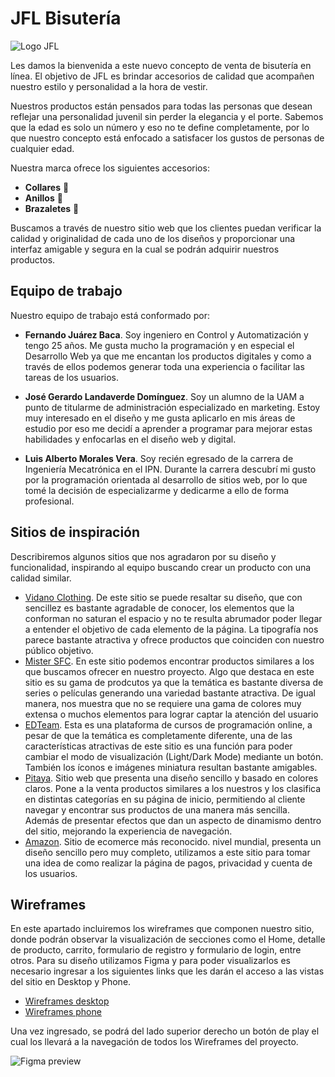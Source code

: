 # JFL Bisutería 

![Logo JFL](https://i.postimg.cc/3NGwDL5F/IMG-20210724-WA0003.jpg)

Les damos la bienvenida a este nuevo concepto de venta de bisutería en línea.
El objetivo de JFL es brindar accesorios de calidad que acompañen nuestro estilo y personalidad a la hora de vestir.

Nuestros productos están pensados para todas las personas que desean reflejar una personalidad juvenil sin perder la elegancia y el porte. Sabemos que la edad es solo un número y eso no te define completamente, por lo que nuestro concepto está enfocado a satisfacer los gustos de personas de cualquier edad.

Nuestra marca ofrece los siguientes accesorios:

- **Collares** 📿
- **Anillos** 💍
- **Brazaletes** 💎

Buscamos a través de nuestro sitio web que los clientes puedan verificar la calidad y originalidad de cada uno de los diseños y proporcionar una interfaz amigable y segura en la cual se podrán adquirir nuestros productos.

## Equipo de trabajo
Nuestro equipo de trabajo está conformado por:

- **Fernando Juárez Baca**. Soy ingeniero en Control y Automatización y tengo 25 años. Me gusta mucho la programación y en especial el Desarrollo Web ya que me encantan los productos digitales y como a través de ellos podemos generar toda una experiencia o facilitar las tareas de los usuarios.

- **José Gerardo Landaverde Domínguez**. Soy un alumno de la UAM a punto de titularme de administración especializado en marketing. Estoy muy interesado en el diseño y me gusta aplicarlo en mis áreas de estudio por eso me decidí a aprender a programar para mejorar estas habilidades y enfocarlas en el diseño web y digital.

- **Luis Alberto Morales Vera**. Soy recién egresado de la carrera de Ingeniería Mecatrónica en el IPN. Durante la carrera descubrí mi gusto por la programación orientada al desarrollo de sitios web, por lo que tomé la decisión de especializarme y dedicarme a ello de forma profesional. 

## Sitios de inspiración
Describiremos algunos sitios que nos agradaron por su diseño y funcionalidad, inspirando al equipo buscando crear un producto con una calidad similar.

- [Vidano Clothing](https://vidano.mx/ "Vidano"). De este sitio se puede resaltar su diseño, que con sencillez es bastante agradable de conocer, los elementos que la conforman no saturan el espacio y no te resulta abrumador poder llegar a entender el objetivo de cada elemento de la página. La tipografía nos parece bastante atractiva y ofrece productos que coinciden con nuestro público objetivo.
- [Mister SFC](https://mrsfc.com/ "Mister SFC"). En este sitio podemos encontrar productos similares a los que buscamos ofrecer en nuestro proyecto. Algo que destaca en este sitio es su gama de prodcutos ya que la temática es bastante diversa de series o películas generando una variedad bastante atractiva. De igual manera, nos muestra que no se requiere una gama de colores muy extensa o muchos elementos para lograr captar la atención del usuario
- [EDTeam](http://https://ed.team/ "EDTeam"). Esta es una plataforma de cursos de programación online, a pesar de que la temática es completamente diferente, una de las características atractivas de este sitio es una función para poder cambiar el modo de visualización (Light/Dark Mode) mediante un botón. También los íconos e imágenes miniatura resultan bastante amigables.
- [Pitaya](https://www.pitayajoyeria.com/ "Pitaya"). Sitio web que presenta una diseño sencillo y basado en colores claros. Pone a la venta productos similares a los nuestros y los clasifica en distintas categorías en su página de inicio, permitiendo al cliente navegar y encontrar sus productos de una manera más sencilla. Además de presentar efectos que dan un aspecto de dinamismo dentro del sitio, mejorando la experiencia de navegación.
- [Amazon](https://www.amazon.com.mx/ "Amazon"). Sitio de ecomerce más reconocido. nivel mundial, presenta un diseño sencillo pero muy completo, utilizamos a este sitio para tomar una idea de como realizar la página de pagos, privacidad y cuenta de los usuarios.

## Wireframes
En este apartado incluiremos los wireframes que componen nuestro sitio, donde podrán observar la visualización de secciones como el Home, detalle de producto, carrito, formulario de registro y formulario de login, entre otros.
Para su diseño utilizamos Figma y para poder visualizarlos es necesario ingresar a los siguientes links que les darán el acceso a las vistas del sitio en Desktop y Phone.

- [Wireframes desktop](https://www.figma.com/proto/oMO7eApDWyrl1qqh0NkrtA/JFL-Bisuteria?node-id=7%3A3&scaling=min-zoom&page-id=0%3A1&starting-point-node-id=163%3A5459&show-proto-sidebar=1)
-  [Wireframes phone](https://www.figma.com/proto/oMO7eApDWyrl1qqh0NkrtA/JFL-Bisuteria?node-id=165%3A1575&scaling=scale-down&page-id=6%3A2&starting-point-node-id=165%3A1575&show-proto-sidebar=1)

Una vez ingresado, se podrá del lado superior derecho un botón de play el cual los llevará a la navegación de todos los Wireframes del proyecto.

![Figma preview](https://i.postimg.cc/rFsX8gX7/figma.jpg)
